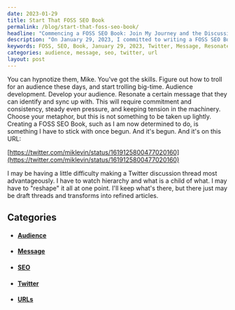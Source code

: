 ```yaml
---
date: 2023-01-29
title: Start That FOSS SEO Book
permalink: /blog/start-that-foss-seo-book/
headline: "Commencing a FOSS SEO Book: Join My Journey and the Discussion!"
description: "On January 29, 2023, I committed to writing a FOSS SEO Book. I'm learning how to use Twitter to best resonate my message and build an audience. I've started the project on the URL https://twitter.com/miklevin/status/1619125800477020160 and I'm dedicated to seeing it through. Follow my journey and join the discussion!"
keywords: FOSS, SEO, Book, January 29, 2023, Twitter, Message, Resonate, Audience, URL, Dedication, Consistency, Connect, Reshape, Discussion, Thread
categories: audience, message, seo, twitter, url
layout: post
---
```


You can hypnotize them, Mike. You've got the skills. Figure out how to troll
for an audience these days, and start trolling big-time. Audience development.
Develop your audience. Resonate a certain message that they can identify and
sync up with. This will require commitment and consistency, steady even
pressure, and keeping tension in the machinery. Choose your metaphor, but this
is not something to be taken up lightly. Creating a FOSS SEO Book, such as I am
now determined to do, is something I have to stick with once begun. And it's
begun. And it's on this URL:

[https://twitter.com/miklevin/status/1619125800477020160](https://twitter.com/miklevin/status/1619125800477020160)

I may be having a little difficulty making a Twitter discussion thread most
advantageously. I have to watch hierarchy and what is a child of what. I may
have to "reshape" it all at one point. I'll keep what's there, but there just
may be draft threads and transforms into refined articles.


## Categories

<ul>
<li><h4><a href='/audience/'>Audience</a></h4></li>
<li><h4><a href='/message/'>Message</a></h4></li>
<li><h4><a href='/seo/'>SEO</a></h4></li>
<li><h4><a href='/twitter/'>Twitter</a></h4></li>
<li><h4><a href='/url/'>URLs</a></h4></li></ul>